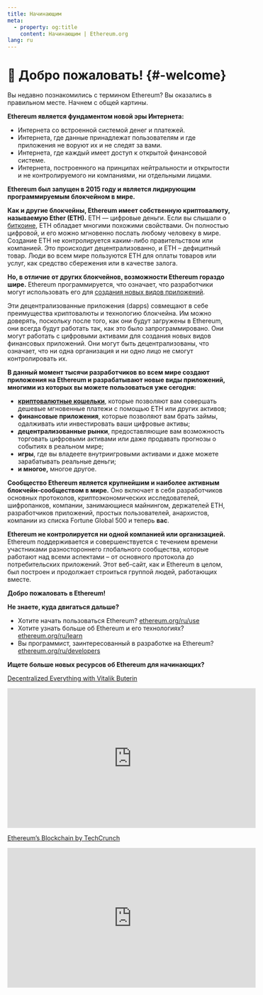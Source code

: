 ```yaml
---
title: Начинающим
meta:
  - property: og:title
    content: Начинающим | Ethereum.org
lang: ru
---
```


# 👋 Добро пожаловать! {#-welcome}

Вы недавно познакомились с термином Ethereum? Вы оказались в правильном месте. Начнем с общей картины.

**Ethereum является фундаментом новой эры Интернета:**

- Интернета со встроенной системой денег и платежей.
- Интернета, где данные принадлежат пользователям и где приложения не воруют их и не следят за вами.
- Интернета, где каждый имеет доступ к открытой финансовой системе.
- Интернета, построенного на принципах нейтральности и открытости и не контролируемого ни компаниями, ни отдельными лицами.

**Ethereum был запущен в 2015 году и является лидирующим программируемым блокчейном в мире.**

**Как и другие блокчейны, Ethereum имеет собственную криптовалюту, называемую Ether (ETH).** ETH — цифровые деньги. Если вы слышали о [биткоине](http://bitcoin.org/), ETH обладает многими похожими свойствами. Он полностью цифровой, и его можно мгновенно послать любому человеку в мире. Создание ETH не контролируется каким-либо правительством или компанией. Это происходит децентрализованно, и ETH – дефицитный товар. Люди во всем мире пользуются ETH для оплаты товаров или услуг, как средство сбережения или в качестве залога.

**Но, в отличие от других блокчейнов, возможности Ethereum гораздо шире.** Ethereum программируется, что означает, что разработчики могут использовать его для [создания новых видов приложений](/ru/use/#1-use-an-application-built-on-ethereum).

Эти децентрализованные приложения (dapps) совмещают в себе преимущества криптовалюты и технологию блокчейна. Им можно доверять, поскольку после того, как они будут загружены в Ethereum, они всегда будут работать так, как это было запрограммировано. Они могут работать с цифровыми активами для создания новых видов финансовых приложений. Они могут быть децентрализованы, что означает, что ни одна организация и ни одно лицо не смогут контролировать их.

**В данный момент тысячи разработчиков во всем мире создают приложения на Ethereum и разрабатывают новые виды приложений, многими из которых вы можете пользоваться уже сегодня:**

- [**криптовалютные кошельки**](/ru/use/#3-what-is-a-wallet-and-which-one-should-i-use), которые позволяют вам совершать дешевые мгновенные платежи с помощью ETH или других активов;
- **финансовые приложения**, которые позволяют вам брать займы, одалживать или инвестировать ваши цифровые активы;
- **децентрализованные рынки**, предоставляющие вам возможность торговать цифровыми активами или даже продавать прогнозы о событиях в реальном мире;
- **игры**, где вы владеете внутриигровыми активами и даже можете зарабатывать реальные деньги;
- **и многое,** многое другое.

**Сообщество Ethereum является крупнейшим и наиболее активным блокчейн-сообществом в мире.** Оно включает в себя разработчиков основных протоколов, криптоэкономических исследователей, шифропанков, компании, занимающиеся майнингом, держателей ETH, разработчиков приложений, простых пользователей, анархистов, компании из списка Fortune Global 500 и теперь **вас**.

**Ethereum не контролируется ни одной компанией или организацией.** Ethereum поддерживается и совершенствуется с течением времени участниками разностороннего глобального сообщества, которые работают над всеми аспектами – от основного протокола до потребительских приложений. Этот веб-сайт, как и Ethereum в целом, был построен и продолжает строиться группой людей, работающих вместе.

**Добро пожаловать в Ethereum!**

**Не знаете, куда двигаться дальше?**

- Хотите начать пользоваться Ethereum? [ethereum.org/ru/use](/ru/use/)
- Хотите узнать больше об Ethereum и его технологиях? [ethereum.org/ru/learn](/ru/learn/)
- Вы программист, заинтересованный в разработке на Ethereum? [ethereum.org/ru/developers](/ru/developers/)

**Ищете больше новых ресурсов об Ethereum для начинающих?**

[Decentralized Everything with Vitalik Buterin](https://youtu.be/WSN5BaCzsbo)

<div class="iframe-container">
  <iframe width="560" height="315" src="https://www.youtube.com/embed/WSN5BaCzsbo" frameborder="0" allow="accelerometer; autoplay; encrypted-media; gyroscope; picture-in-picture" allowfullscreen></iframe>
</div>

[Ethereum’s Blockchain by TechCrunch](https://www.youtube.com/watch?v=WfULutvxvzY)

<div class="iframe-container">
  <iframe width="560" height="315" src="https://www.youtube.com/embed/WfULutvxvzY" frameborder="0" allow="accelerometer; autoplay; encrypted-media; gyroscope; picture-in-picture" allowfullscreen></iframe>
</div>
